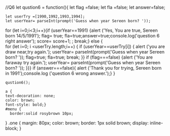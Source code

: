 
//Q6
    let qustion6 = function(){
        let flag =false;
        let fla =false;
        let answer=false;

    let userTry =[1990,1992,1993,1994];
    let userYear= parseInt(prompt('Guess when year Sereen born? '));
    
   for (let i=0;i<3;i++){if (userYear==1991)
       {alert ('Yes, You are true, Sereen born 14/5/1991'); flag= true; fla=true;answer=true;console.log('question 6 right answer');             score= score+1;
;       break;}
       else {    
for (let i=0; i <userTry.length;i++) {
if (userYear==userTry[i]) { 
alert ('you are draw near,try again.');
userYear= parseInt(prompt('Guess when year Sereen born? '));
flag=true;
fla=true;
break; }}
if (flag===false) {alert ('You are faraway try again.');
userYear= parseInt(prompt('Guess when year Sereen born? ')); }}}
if (answer===false){ alert ('Thank you for trying, Sereen born in 1991');console.log ('question 6 wrong answer.');}
    }

    qustion6();

    a {
    text-decoration: none;
    color: brown;
    font-style: bold;}
    #menu {
      border:solid rosybrown 10px;
  }
.one {
    margin: 80px;
    color: brown;
    border: 1px solid brown;
    display: inline-block;
  }